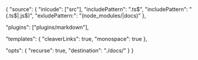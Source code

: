 {
  "source": {
    <!-- ! this is where the program will look to compile, you can add as many folders as you like to the array -->
    "inlcude": ["src"],
    <!-- ! any files that end in .ts, this can also be .js if you want  -->
    "includePattern": ".ts$",
    "includePattern": "(.ts$|.js$)",
    <!-- ! will not look in node_modules or docs (docs is the output folder) -->
    "exludePattern:": "(node_modules/|docs)"
  },

  <!-- ! this allows you to use markdown -->
  "plugins": ["plugins/markdown"],

  <!-- ! this these are just settings for any links that we have in the docs -->
  "templates": {
    "cleaverLinks": true,
    "monospace": true
  },

  <!-- ! these are options -->
  "opts": {
    <!-- ! this allows us to recursively use other folders -->
    "recurse": true,
    <!-- ! this is where the file will be output when done -->
    "destination": "./docs/"
  }
}
